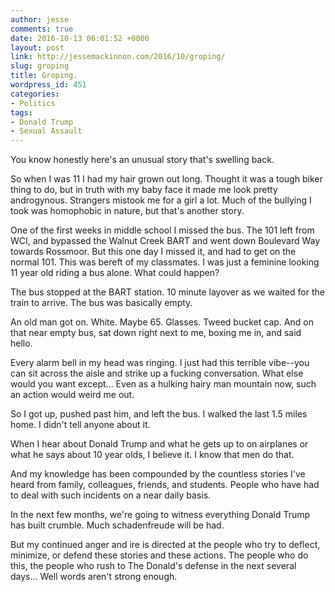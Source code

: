 ```yaml
---
author: jesse
comments: true
date: 2016-10-13 06:01:52 +0000
layout: post
link: http://jessemackinnon.com/2016/10/groping/
slug: groping
title: Groping.
wordpress_id: 451
categories:
- Politics
tags:
- Donald Trump
- Sexual Assault
---
```


You know honestly here's an unusual story that's swelling back.

So when I was 11 I had my hair grown out long. Thought it was a tough biker thing to do, but in truth with my baby face it made me look pretty androgynous. Strangers mistook me for a girl a lot. Much of the bullying I took was homophobic in nature, but that's another story.

One of the first weeks in middle school I missed the bus. The 101 left from WCI, and bypassed the Walnut Creek BART and went down Boulevard Way towards Rossmoor. But this one day I missed it, and had to get on the normal 101. This was bereft of my classmates. I was just a feminine looking 11 year old riding a bus alone. What could happen?

The bus stopped at the BART station. 10 minute layover as we waited for the train to arrive. The bus was basically empty.

An old man got on. White. Maybe 65. Glasses. Tweed bucket cap. And on that near empty bus, sat down right next to me, boxing me in, and said hello.

Every alarm bell in my head was ringing. I just had this terrible vibe--you can sit across the aisle and strike up a fucking conversation. What else would you want except... Even as a hulking hairy man mountain now, such an action would weird me out.

So I got up, pushed past him, and left the bus. I walked the last 1.5 miles home. I didn't tell anyone about it.

When I hear about Donald Trump and what he gets up to on airplanes or what he says about 10 year olds, I believe it. I know that men do that.

And my knowledge has been compounded by the countless stories I've heard from family, colleagues, friends, and students. People who have had to deal with such incidents on a near daily basis.

In the next few months, we're going to witness everything Donald Trump has built crumble. Much schadenfreude will be had.

But my continued anger and ire is directed at the people who try to deflect, minimize, or defend these stories and these actions. The people who do this, the people who rush to The Donald's defense in the next several days... Well words aren't strong enough.
